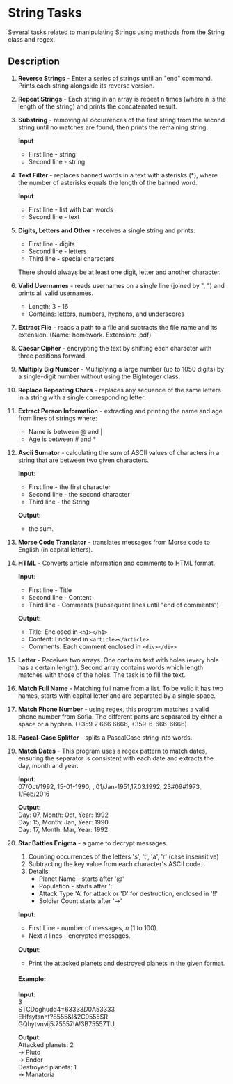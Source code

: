 # String Tasks
Several tasks related to manipulating Strings using methods from the String class and regex. 

## Description
1. **Reverse Strings** - Enter a series of strings until an "end" command. Prints each string alongside its reverse version.
2. **Repeat Strings** - Each string in an array is repeat n times (where n is the length of the string) and prints the concatenated result.
3. **Substring** - removing all occurrences of the first string from the second string until no matches are found, then prints the remaining string.

    **Input**
    - First line - string
    - Second line - string

4. **Text Filter** - replaces banned words in a text with asterisks (*), where the number of asterisks equals the length of the banned word.

    **Input**
    - First line - list with ban words
    - Second line - text

5. **Digits, Letters and Other** - receives a single string and prints:
    - First line - digits
    - Second line - letters
    - Third line - special characters

    There should always be at least one digit, letter and another character.

6. **Valid Usernames** - reads usernames on a single line (joined by ", ") and prints all valid usernames. 

    - Length: 3 - 16
    - Contains: letters, numbers, hyphens, and underscores

7. **Extract File** - reads a path to a file and subtracts the file name and its extension. (Name: homework. Extension: .pdf)
8. **Caesar Cipher** - encrypting the text by shifting each character with three positions forward.
9. **Multiply Big Number** - Multiplying a large number (up to 1050 digits) by a single-digit number without using the BigInteger class.
10. **Replace Repeating Chars** - replaces any sequence of the same letters in a string with a single corresponding letter.
11. **Extract Person Information** - extracting and printing the name and age from lines of strings where:

    - Name is between @ and |
    - Age is between # and *

12. **Ascii Sumator** - calculating the sum of ASCII values of characters in a string that are between two given characters.

    **Input**:
    - First line - the first character
    - Second line - the second character
    - Third line - the String

    **Output**:
    - the sum.

13. **Morse Code Translator** - translates messages from Morse code to English (in capital letters). 
14. **HTML** - Converts article information and comments to HTML format.
    
    **Input**:
    - First line - Title
    - Second line - Content
    - Third line - Comments (subsequent lines until "end of comments")
    
    **Output**:
    - Title: Enclosed in `<h1></h1>`
    - Content: Enclosed in `<article></article>`
    - Comments: Each comment enclosed in `<div></div>`

15. **Letter** - Receives two arrays. One contains text with holes (every hole has a certain length). Second array contains words which length matches with those of the holes. The task is to fill the text.
16. **Match Full Name** - Matching full name from a list. To be valid it has two names, starts with capital letter and are separated by a single space.
17. **Match Phone Number** - using regex, this program matches a valid phone number from Sofia. The different parts are separated by either a space or a hyphen. (+359 2 666 6666, +359-6-666-6666)
18. **Pascal-Case Splitter** - splits a PascalCase string into words.
19. **Match Dates** - This program uses a regex pattern to match dates, ensuring the separator is consistent with each date and extracts the day, month and year.

    **Input**:  
    07/Oct/1992, 15-01-1990, , 01/Jan-1951,17.03.1992, 23#09#1973, 1/Feb/2016

    **Output**:  
    Day: 07, Month: Oct, Year: 1992  
    Day: 15, Month: Jan, Year: 1990  
    Day: 17, Month: Mar, Year: 1992


20. **Star Battles Enigma** - a game to decrypt messages. 
    1. Counting occurrences of the letters 's', 't', 'a', 'r' (case insensitive)
    2. Subtracting the key value from each character's ASCII code.
    3. Details:
        - Planet Name - starts after '@'
        - Population - starts after ':'
        - Attack Type 'A' for attack or 'D' for destruction, enclosed in '!!'
        - Soldier Count starts after '->'

    **Input**:
    - First Line - number of messages, 𝑛 (1 to 100).
    - Next 𝑛 lines - encrypted messages.

    **Output**:
    - Print the attacked planets and destroyed planets in the given format.

    #### Example:

    **Input**:  
    3  
    STCDoghudd4=63333$D$0A53333  
    EHfsytsnhf?8555&I&2C9555SR  
    GQhytvnvij5:75557!A!3B75557TU  

    **Output**:  
    Attacked planets: 2  
    -> Pluto  
    -> Endor  
    Destroyed planets: 1  
    -> Manatoria  